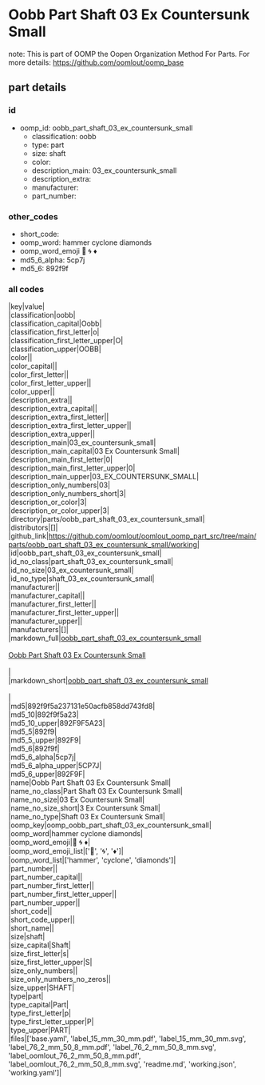 # Oobb Part Shaft 03 Ex Countersunk Small  

note: This is part of OOMP the Oopen Organization Method For Parts. For more details: https://github.com/oomlout/oomp_base

##  part details





### id
* oomp_id: oobb_part_shaft_03_ex_countersunk_small
  * classification: oobb
  * type: part
  * size: shaft
  * color: 
  * description_main: 03_ex_countersunk_small
  * description_extra: 
  * manufacturer: 
  * part_number: 

### other_codes
* short_code: 
* oomp_word: hammer cyclone diamonds
* oomp_word_emoji :hammer: :cyclone: :diamonds:
* md5_6_alpha: 5cp7j
* md5_6: 892f9f

### all codes 
|key|value|  
|classification|oobb|  
|classification_capital|Oobb|  
|classification_first_letter|o|  
|classification_first_letter_upper|O|  
|classification_upper|OOBB|  
|color||  
|color_capital||  
|color_first_letter||  
|color_first_letter_upper||  
|color_upper||  
|description_extra||  
|description_extra_capital||  
|description_extra_first_letter||  
|description_extra_first_letter_upper||  
|description_extra_upper||  
|description_main|03_ex_countersunk_small|  
|description_main_capital|03 Ex Countersunk Small|  
|description_main_first_letter|0|  
|description_main_first_letter_upper|0|  
|description_main_upper|03_EX_COUNTERSUNK_SMALL|  
|description_only_numbers|03|  
|description_only_numbers_short|3|  
|description_or_color|3|  
|description_or_color_upper|3|  
|directory|parts/oobb_part_shaft_03_ex_countersunk_small|  
|distributors|[]|  
|github_link|https://github.com/oomlout/oomlout_oomp_part_src/tree/main/parts/oobb_part_shaft_03_ex_countersunk_small/working|  
|id|oobb_part_shaft_03_ex_countersunk_small|  
|id_no_class|part_shaft_03_ex_countersunk_small|  
|id_no_size|03_ex_countersunk_small|  
|id_no_type|shaft_03_ex_countersunk_small|  
|manufacturer||  
|manufacturer_capital||  
|manufacturer_first_letter||  
|manufacturer_first_letter_upper||  
|manufacturer_upper||  
|manufacturers|[]|  
|markdown_full|[oobb_part_shaft_03_ex_countersunk_small](https://github.com/oomlout/oomlout_oomp_part_src/tree/main/parts/oobb_part_shaft_03_ex_countersunk_small/working)<br>[](https://github.com/oomlout/oomlout_oomp_part_src/tree/main/parts/oobb_part_shaft_03_ex_countersunk_small/working)<br>[Oobb Part Shaft 03 Ex Countersunk Small](https://github.com/oomlout/oomlout_oomp_part_src/tree/main/parts/oobb_part_shaft_03_ex_countersunk_small/working)<br><br>|  
|markdown_short|[oobb_part_shaft_03_ex_countersunk_small](https://github.com/oomlout/oomlout_oomp_part_src/tree/main/parts/oobb_part_shaft_03_ex_countersunk_small/working)<br><br>|  
|md5|892f9f5a237131e50acfb858dd743fd8|  
|md5_10|892f9f5a23|  
|md5_10_upper|892F9F5A23|  
|md5_5|892f9|  
|md5_5_upper|892F9|  
|md5_6|892f9f|  
|md5_6_alpha|5cp7j|  
|md5_6_alpha_upper|5CP7J|  
|md5_6_upper|892F9F|  
|name|Oobb Part Shaft 03 Ex Countersunk Small|  
|name_no_class|Part Shaft 03 Ex Countersunk Small|  
|name_no_size|03 Ex Countersunk Small|  
|name_no_size_short|3 Ex Countersunk Small|  
|name_no_type|Shaft 03 Ex Countersunk Small|  
|oomp_key|oomp_oobb_part_shaft_03_ex_countersunk_small|  
|oomp_word|hammer cyclone diamonds|  
|oomp_word_emoji|:hammer: :cyclone: :diamonds:|  
|oomp_word_emoji_list|[':hammer:', ':cyclone:', ':diamonds:']|  
|oomp_word_list|['hammer', 'cyclone', 'diamonds']|  
|part_number||  
|part_number_capital||  
|part_number_first_letter||  
|part_number_first_letter_upper||  
|part_number_upper||  
|short_code||  
|short_code_upper||  
|short_name||  
|size|shaft|  
|size_capital|Shaft|  
|size_first_letter|s|  
|size_first_letter_upper|S|  
|size_only_numbers||  
|size_only_numbers_no_zeros||  
|size_upper|SHAFT|  
|type|part|  
|type_capital|Part|  
|type_first_letter|p|  
|type_first_letter_upper|P|  
|type_upper|PART|  
|files|['base.yaml', 'label_15_mm_30_mm.pdf', 'label_15_mm_30_mm.svg', 'label_76_2_mm_50_8_mm.pdf', 'label_76_2_mm_50_8_mm.svg', 'label_oomlout_76_2_mm_50_8_mm.pdf', 'label_oomlout_76_2_mm_50_8_mm.svg', 'readme.md', 'working.json', 'working.yaml']|  
